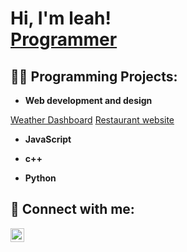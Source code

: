 <h1>Hi, I'm leah! <br/><a href="https://github.com/leah-kk-tech/leah-kk-tech">Programmer</a>
<h2>👨‍💻 Programming Projects:</h2>

- <b>Web development and design</b>

<a href="https://github.com/leah-kk-tech/weatherdashboard">Weather Dashboard</a>
<a href="https://github.com/leah-kk-tech/foodforlife-website-">Restaurant website</a>
  
- <b>JavaScript</b>
  
- <b>c++</b>

- <b>Python</b>
 
<h2> 🤳 Connect with me:</h2>



[<img align="left" alt="JoshMadakor | Instagram" width="22px" src="https://cdn.jsdelivr.net/npm/simple-icons@v3/icons/instagram.svg" />][instagram]


[instagram]: https://www.instagram.com/its_kwinsky?igsh=eW1zZDI5anRlODZs

<!--
**joshmadakor1/joshmadakor1** is a ✨ _special_ ✨ repository because its `README.md` (this file) appears on your GitHub profile.

Here are some ideas to get you started:

- 🔭 I’m currently working on ...
- 🌱 I’m currently learning ...
- 👯 I’m looking to collaborate on ...
- 🤔 I’m looking for help with ...
- 💬 Ask me about ...
- 📫 How to reach me: ...
- 😄 Pronouns: ...
- ⚡ Fun fact: ...
-->
